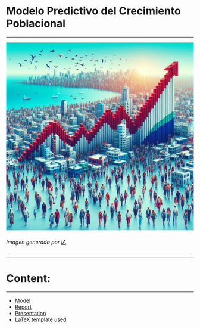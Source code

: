 # Modelo Predictivo del Crecimiento Poblacional
---

![](img/cuba1.jpeg)

###### Imagen generada por [IA](https://copilot.microsoft.com/images/create?)
---
# Content:
---
* [Model](modelo.ipynb)
* [Report](Informe.pdf)
* [Presentation](Presentation.pdf)
* [LaTeX template used](plantilla)